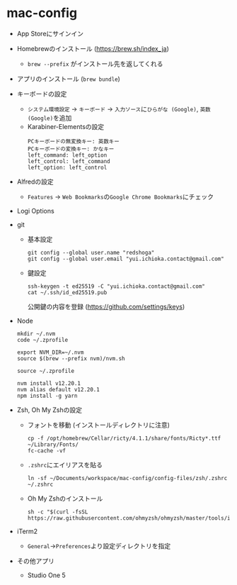 # mac-config

- App Storeにサインイン

- Homebrewのインストール (https://brew.sh/index_ja)
  - `brew --prefix` がインストール先を返してくれる

- アプリのインストール (`brew bundle`)

- キーボードの設定
  - `システム環境設定` → `キーボード` → `入力ソース`に`ひらがな (Google)`, 
  `英数 (Google)`を追加
  - Karabiner-Elementsの設定
    ```
    PCキーボードの無変換キー: 英数キー
    PCキーボードの変換キー: かなキー
    left_command: left_option
    left_control: left_command
    left_option: left_control
    ```

- Alfredの設定
  - `Features` → `Web Bookmarks`の`Google Chrome Bookmarks`にチェック

- Logi Options

- git
  - 基本設定
    ```
    git config --global user.name "redshoga"
    git config --global user.email "yui.ichioka.contact@gmail.com"
    ```
  - 鍵設定
    ```
    ssh-keygen -t ed25519 -C "yui.ichioka.contact@gmail.com"
    cat ~/.ssh/id_ed25519.pub
    ```

    公開鍵の内容を登録 (https://github.com/settings/keys)

- Node
  ```
  mkdir ~/.nvm
  code ~/.zprofile
  ```

  ```
  export NVM_DIR=~/.nvm
  source $(brew --prefix nvm)/nvm.sh
  ```

  ```
  source ~/.zprofile
  ```

  ```
  nvm install v12.20.1
  nvm alias default v12.20.1
  npm install -g yarn
  ```

- Zsh, Oh My Zshの設定
  - フォントを移動 (インストールディレクトリに注意)
    ```
    cp -f /opt/homebrew/Cellar/ricty/4.1.1/share/fonts/Ricty*.ttf ~/Library/Fonts/ 
    fc-cache -vf
    ```

  - `.zshrc`にエイリアスを貼る
    ```
    ln -sf ~/Documents/workspace/mac-config/config-files/zsh/.zshrc ~/.zshrc
    ```

  - Oh My Zshのインストール
    ```
    sh -c "$(curl -fsSL https://raw.githubusercontent.com/ohmyzsh/ohmyzsh/master/tools/install.sh)"
    ```

- iTerm2
  - `General`→`Preferences`より設定ディレクトリを指定

- その他アプリ

  - Studio One 5
